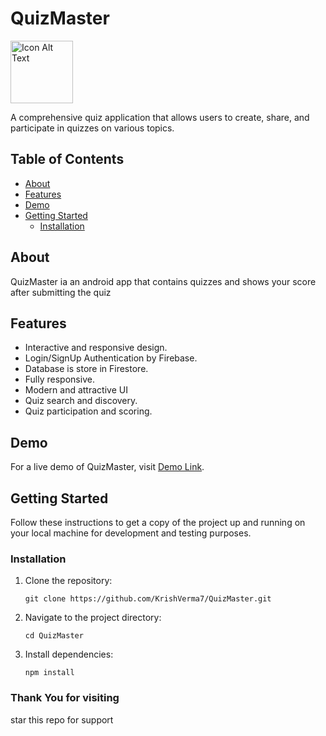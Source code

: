 # QuizMaster

<img src="https://github.com/KrishVerma7/QuizMaster/assets/100028624/cd381511-905b-4825-8a5a-7230d06b38dc" alt="Icon Alt Text" width="100" height="100">

A comprehensive quiz application that allows users to create, share, and participate in quizzes on various topics.

## Table of Contents

- [About](#about)
- [Features](#features)
- [Demo](#demo)
- [Getting Started](#getting-started)
  - [Installation](#installation)

## About

QuizMaster ia an android app that contains quizzes and shows your score after submitting the quiz


## Features

- Interactive and responsive design.
- Login/SignUp Authentication by Firebase.
- Database is store in Firestore.
- Fully responsive.
- Modern and attractive UI
- Quiz search and discovery.
- Quiz participation and scoring.

## Demo

For a live demo of QuizMaster, visit [Demo Link](https://appetize.io/embed/hs4rou2kzbiqi2pqsuzfnhffoy).



## Getting Started

Follow these instructions to get a copy of the project up and running on your local machine for development and testing purposes.


### Installation

1. Clone the repository:

   ```shell
   git clone https://github.com/KrishVerma7/QuizMaster.git

  1. Navigate to the project directory:
     ```shell
     cd QuizMaster
  2. Install dependencies:
     ```shell
     npm install

### Thank You for visiting
star this repo for support

